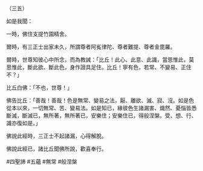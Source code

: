 （三五）

如是我聞：

一時，佛住支提竹園精舍。

爾時，有三正士出家未久，所謂尊者阿㝹律陀、尊者難提、尊者金毘羅。

爾時，世尊知彼心中所念，而為教誡：「比丘！此心、此意、此識，當思惟此，莫思惟此，斷此欲、斷此色，身作證具足住。比丘！寧有色，若常、不變易、正住不？」

比丘白佛：「不也，世尊！」

佛告比丘：「善哉！善哉！色是無常、變易之法，厭、離欲、滅、寂、沒。如是色從本以來，一切無常、苦、變易法。如是知已，緣彼色生諸漏害、熾然、憂惱皆悉斷滅，斷滅已，無所著，無所著已，安樂住；安樂住已，得般涅槃。受、想、行、識亦復如是。」

佛說此經時，三正士不起諸漏，心得解脫。

佛說此經已，諸比丘聞佛所說，歡喜奉行。





#四聖諦
#五蘊
#無常
#般涅槃

